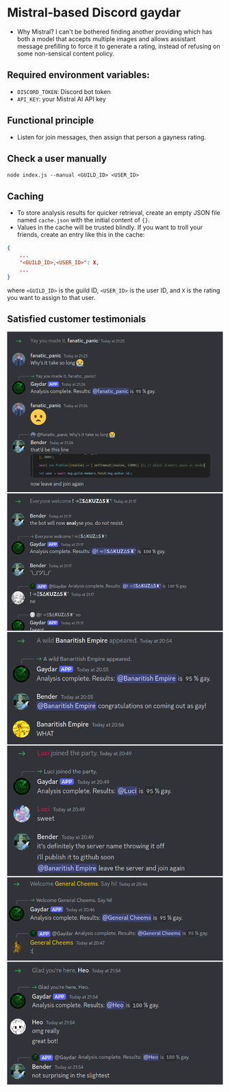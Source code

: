 # Mistral-based Discord gaydar
- Why Mistral? I can't be bothered finding another providing which has both a model that accepts multiple images and allows assistant message prefilling to force it to generate a rating, instead of refusing on some non-sensical content policy.

## Required environment variables:
- `DISCORD_TOKEN`: Discord bot token
- `API_KEY`: your Mistral AI API key

## Functional principle
- Listen for join messages, then assign that person a gayness rating.

## Check a user manually
```
node index.js --manual <GUILD_ID> <USER_ID>
```

## Caching
- To store analysis results for quicker retrieval, create an empty JSON file named `cache.json` with the initial content of `{}`.
- Values in the cache will be trusted blindly. If you want to troll your friends, create an entry like this in the cache:
```json
{
	...
	"<GUILD_ID>,<USER_ID>": X,
	...
}
```
where `<GUILD_ID>` is the guild ID, `<USER_ID>` is the user ID, and `X` is the rating you want to assign to that user.

## Satisfied customer testimonials
![testimonials/1.png](testimonials/1.png)
![testimonials/2.png](testimonials/2.png)
![testimonials/3.png](testimonials/3.png)
![testimonials/4.png](testimonials/4.png)
![testimonials/5.png](testimonials/5.png)
![testimonials/6.png](testimonials/6.png)